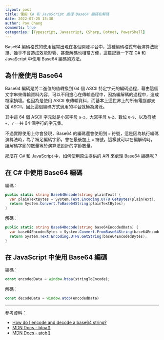 ```yaml
---
layout: post
title: 使用 C# 和 JavaScript 處理 Base64 編碼和解碼
date: 2022-07-25 15:30
author: Poy Chang
comments: true
categories: [Typescript, Javascript, CSharp, Dotnet, PowerShell]
---
```


Base64 編碼格式的使用經常出現在各個開發平台中，這種編碼格式有著演算法簡單、幾乎不會造成效能影響、甚至解碼也相當方便，這篇記錄一下在 C# 和 JavaScript 中使用 Base64 編碼的方法。

## 為什麼使用 Base64

Base64 編碼是將二進位的值轉換到 64 個 ASCII 特定字元的編碼過程，藉由這個文字串來傳輸資料內容，可以不用擔心在傳輸過程中，因為編解碼的過程中，造成檔案損壞。也因為是使用 ASCII 來傳輸資料，而基本上這世界上的所有電腦都支援 ASCII，因此這個編碼方式適用的平台就極為廣泛。

其中這 64 個 ASCII 字元就是小寫字母 `a`-`z`、大寫字母 `A`-`Z`、數位 `0`-`9`、以及符號 `+`、`/` 一共 64 個字符的字元集。

不過實際使用上你會發現，Base64 的編碼還會使用到 `=` 符號，這是因為執行編碼演算法時，為了補足編碼字節，會在最後加上 `=` 符號，這樣就可以在編解碼時，讓解碼字節的數量等於演算法設計的字節數量。

那麼在 C# 和 JavaScript 中，如何使用原生提供的 API 來處理 Base64 編碼呢？

## 在 C# 中使用 Base64 編碼

編碼：

```csharp
public static string Base64Encode(string plainText) {
  var plainTextBytes = System.Text.Encoding.UTF8.GetBytes(plainText);
  return System.Convert.ToBase64String(plainTextBytes);
}
```

解碼：

```csharp
public static string Base64Decode(string base64EncodedData) {
  var base64EncodedBytes = System.Convert.FromBase64String(base64EncodedData);
  return System.Text.Encoding.UTF8.GetString(base64EncodedBytes);
}
```

## 在 JavaScript 中使用 Base64 編碼

編碼：

```javascript
const encodedData = window.btoa(stringToEncode);
```

解碼：

```javascript
const decodeData = window.atob(encodedData)
```

----------

參考資料：

* [How do I encode and decode a base64 string?](https://stackoverflow.com/questions/11743160/how-do-i-encode-and-decode-a-base64-string)
* [MDN Docs - btoa()](https://developer.mozilla.org/en-US/docs/Web/API/btoa)
* [MDN Docs - atob()](https://developer.mozilla.org/en-US/docs/Web/API/atob)
